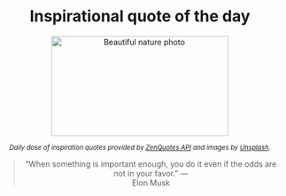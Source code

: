 
<div align="center">

# Inspirational quote of the day

<img src="./data/photo.jpeg" alt="Beautiful nature photo" width="320" height="180">

<sub><i>Daily dose of inspiration quotes provided by [ZenQuotes API](https://zenquotes.io/) and images by [Unsplash](https://unsplash.com/).</i></sub>


<blockquote>&ldquo;When something is important enough, you do it even if the odds are not in your favor.&rdquo; &mdash; <footer>Elon Musk</footer></blockquote>

</div>
